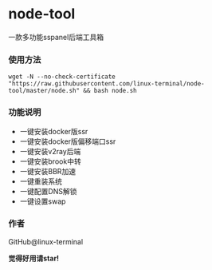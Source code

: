 # node-tool
一款多功能sspanel后端工具箱

### 使用方法
```shell
wget -N --no-check-certificate "https://raw.githubusercontent.com/linux-terminal/node-tool/master/node.sh" && bash node.sh
```

### 功能说明
- 一键安装docker版ssr
- 一键安装docker版偏移端口ssr
- 一键安装v2ray后端
- 一键安装brook中转
- 一键安装BBR加速
- 一键重装系统
- 一键配置DNS解锁
- 一键设置swap

### 作者
GitHub@linux-terminal

**觉得好用请star!**
